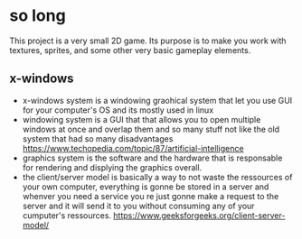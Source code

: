 # so long
This project is a very small 2D game.
Its purpose is to make you work with textures, sprites,
and some other very basic gameplay elements.
## x-windows
- x-windows system is a windowing graohical system that let you use GUI for your computer's OS and its mostly used in linux
- windowing system is a GUI that that allows you to open multiple windows at once and overlap them and so many stuff not like the old system that had so many disadvantages
https://www.techopedia.com/topic/87/artificial-intelligence
- graphics system is the software and the hardware that is responsable for rendering and displying the graphics overall.
- the client/server model is basically a way to not waste the ressources of your own computer, everything
is gonne be stored in a server and whenver you need a service you re just gonne make a request to the server and it will send it to you without consuming any of your cumputer's ressources. 
https://www.geeksforgeeks.org/client-server-model/
